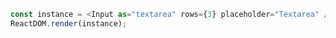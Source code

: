 <!--start-code-->

```js
const instance = <Input as="textarea" rows={3} placeholder="Textarea" />;
ReactDOM.render(instance);
```

<!--end-code-->
